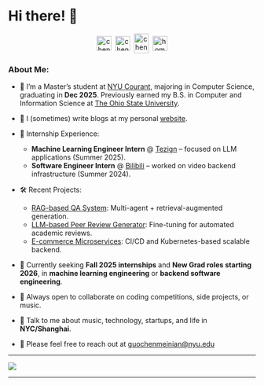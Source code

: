 <!-- helpful link for icons: https://simpleicons.org/  -->
# Hi there! 👋
<p align="center">
<a href="https://instagram.com/__arist" target="blank"><img align="center" src="https://cdn.jsdelivr.net/npm/simple-icons@3.0.1/icons/instagram.svg" alt="chenmeinian_guo" height="30" width="30" /></a>&nbsp;
<a href="https://linkedin.com/in/guochenmeinian" target="blank"><img align="center" src="https://cdn.jsdelivr.net/npm/simple-icons@3.0.1/icons/linkedin.svg" alt="chenmeinian_guo" height="30" width="30" /></a>&nbsp;
<a href="http://discord.com/users/Arist#3898" target="blank"><img align="center" src="https://cdn.jsdelivr.net/npm/simple-icons@3.0.1/icons/discord.svg" alt="chenmeinian_guo" height="40" width="30" /></a>&nbsp;
<a href="http://guochenmeinian.github.io"><img align="center" alt="homepage" width="30px" src="https://cdn.jsdelivr.net/npm/simple-icons@3.0.1/icons/buymeacoffee.svg" /></a>
</p>

### About Me:

- 🏫 I’m a Master’s student at [NYU Courant](https://cims.nyu.edu/dynamic), majoring in Computer Science, graduating in **Dec 2025**. Previously earned my B.S. in Computer and Information Science at [The Ohio State University](https://www.osu.edu).   
- 📝 I (sometimes) write blogs at my personal [website](https://guochenmeinian.github.io/).  
- 💼 Internship Experience:
  - **Machine Learning Engineer Intern** @ [Tezign](https://www.tezign.com/) – focused on LLM applications (Summer 2025).
  - **Software Engineer Intern** @ [Bilibili](https://ir.bilibili.com/en/corporate-information/) – worked on video backend infrastructure (Summer 2024).
- 🛠️ Recent Projects:
  - [RAG-based QA System](https://github.com/guochenmeinian/rag-agent): Multi-agent + retrieval-augmented generation.
  - [LLM-based Peer Review Generator](https://github.com/guochenmeinian/llm-review-sys): Fine-tuning for automated academic reviews.
  - [E-commerce Microservices](https://github.com/CSCI-GA-2820-SP25-001/products): CI/CD and Kubernetes-based scalable backend.

- 🎯 Currently seeking **Fall 2025 internships** and **New Grad roles starting 2026**, in **machine learning engineering** or **backend software engineering**.  
- 👯 Always open to collaborate on coding competitions, side projects, or music.  
- 💬 Talk to me about music, technology, startups, and life in **NYC/Shanghai**.

- 👯 Please feel free to reach out at guochenmeinian@nyu.edu

---

<p align="left">
<img align="center" src="https://github-readme-stats.zohan.tech/api/top-langs/?username=guochenmeinian&hide_langs_below=1&theme=default&line_height=27&layout=compact" />

---
 
